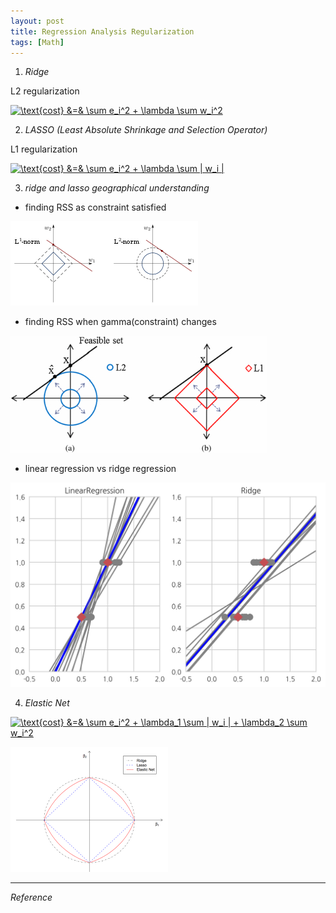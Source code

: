 ```yaml
---
layout: post
title: Regression Analysis Regularization
tags: [Math]
---
```


1. *Ridge*

L2 regularization

<a href="https://www.codecogs.com/eqnedit.php?latex=\inline&space;\text{cost}&space;&=&&space;\sum&space;e_i^2&space;&plus;&space;\lambda&space;\sum&space;w_i^2" target="_blank"><img src="https://latex.codecogs.com/gif.latex?\inline&space;\text{cost}&space;&=&&space;\sum&space;e_i^2&space;&plus;&space;\lambda&space;\sum&space;w_i^2" title="\text{cost} &=& \sum e_i^2 + \lambda \sum w_i^2" /></a>

2. *LASSO (Least Absolute Shrinkage and Selection Operator)*

L1 regularization

<a href="https://www.codecogs.com/eqnedit.php?latex=\inline&space;\text{cost}&space;&=&&space;\sum&space;e_i^2&space;&plus;&space;\lambda&space;\sum&space;|&space;w_i&space;|" target="_blank"><img src="https://latex.codecogs.com/gif.latex?\inline&space;\text{cost}&space;&=&&space;\sum&space;e_i^2&space;&plus;&space;\lambda&space;\sum&space;|&space;w_i&space;|" title="\text{cost} &=& \sum e_i^2 + \lambda \sum | w_i |" /></a>


3. *ridge and lasso geographical understanding*

- finding RSS as constraint satisfied

![alt text](/assets/img/L1_and_L2_balls.svg.png)

- finding RSS when gamma(constraint) changes

![alt text](/assets/img/jne427232f9_online.jpg)

- linear regression vs ridge regression

![alt text](/assets/img/normal_ridge.png)



4. *Elastic Net*

<a href="https://www.codecogs.com/eqnedit.php?latex=\inline&space;\text{cost}&space;&=&&space;\sum&space;e_i^2&space;&plus;&space;\lambda_1&space;\sum&space;|&space;w_i&space;|&space;&plus;&space;\lambda_2&space;\sum&space;w_i^2" target="_blank"><img src="https://latex.codecogs.com/gif.latex?\inline&space;\text{cost}&space;&=&&space;\sum&space;e_i^2&space;&plus;&space;\lambda_1&space;\sum&space;|&space;w_i&space;|&space;&plus;&space;\lambda_2&space;\sum&space;w_i^2" title="\text{cost} &=& \sum e_i^2 + \lambda_1 \sum | w_i | + \lambda_2 \sum w_i^2" /></a>

![alt text](/assets/img/elasticnet.png)


***
*Reference*
